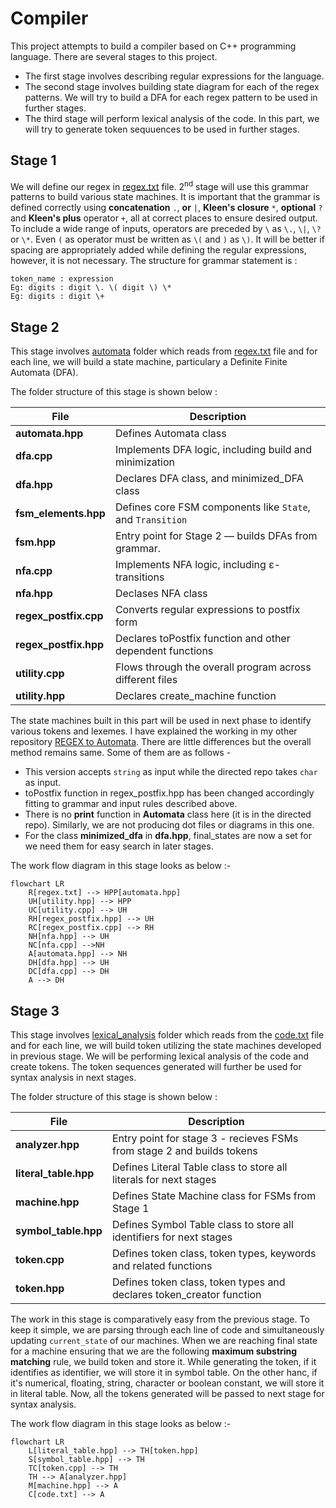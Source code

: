 # Compiler
This project attempts to build a compiler based on C++ programming language. There are several stages to this project. 
<ul>
    <li> The first stage involves describing regular expressions for the language. </li>
    <li> The second stage involves building state diagram for each of the regex patterns. We will try to build a DFA for each regex pattern to be used in further stages. </li>
    <li> The third stage will perform lexical analysis of the code. In this part, we will try to generate token sequuences to be used in further stages. </li>
</ul>

## Stage 1
We will define our regex in [regex.txt](regex.txt) file. 2<sup>nd</sup> stage will use this grammar patterns to build various state machines. It is important that the grammar is defined correctly using **concatenation** `.`, **or** `|`, **Kleen's closure** `*`, **optional** `?` and **Kleen's plus** operator `+`, all at correct places to ensure desired output. To include a wide range of inputs, operators are preceded by `\` as `\.`, `\|`, `\?` or `\*`. Even `(` as operator must be written as `\(` and `)` as `\)`. It will be better if spacing are appropriately added while defining the regular expressions, however, it is not necessary. The structure for grammar statement is : 
```
token_name : expression
Eg: digits : digit \. \( digit \) \*
Eg: digits : digit \+
```

## Stage 2
This stage involves [automata](automata) folder which reads from [regex.txt](regex.txt) file and for each line, we will build a state machine, particulary a Definite Finite Automata (DFA). 

The folder structure of this stage is shown below : 

| File                           | Description                                                 | 
|--------------------------------|-------------------------------------------------------------| 
| **automata.hpp**               | Defines Automata class                                      | 
| **dfa.cpp**                    | Implements DFA logic, including build and minimization      |
| **dfa.hpp**                    | Declares DFA class, and minimized_DFA class                 |
| **fsm_elements.hpp**           | Defines core FSM components like `State`, and `Transition`  |
| **fsm.hpp**                    | Entry point for Stage 2 — builds DFAs from grammar.         |
| **nfa.cpp**                    | Implements NFA logic, including ε-transitions               |
| **nfa.hpp**                    | Declases NFA class                                          |
| **regex_postfix.cpp**          | Converts regular expressions to postfix form                |
| **regex_postfix.hpp**          | Declares toPostfix function and other dependent functions   |
| **utility.cpp**                | Flows through the overall program across different files    |
| **utility.hpp**                | Declares create_machine function                            |

The state machines built in this part will be used in next phase to identify various tokens and lexemes. I have explained the working in my other repository [REGEX to Automata](https://github.com/sauravatgithub-web/REGEX-to-Automata). There are little differences but the overall method remains same. Some of them are as follows - 
* This version accepts `string` as input while the directed repo takes `char` as input.
* toPostfix function in regex_postfix.hpp has been changed accordingly fitting to grammar and input rules   described above.
* There is no **print** function in **Automata** class here (it is in the directed repo). Similarly, we are not producing dot files or diagrams in this one.
* For the class **minimized_dfa** in **dfa.hpp**, final_states are now a set for we need them for easy search in later stages.

The work flow diagram in this stage looks as below :- 
```mermaid
flowchart LR
    R[regex.txt] --> HPP[automata.hpp]
    UH[utility.hpp] --> HPP
    UC[utility.cpp] --> UH
    RH[regex_postfix.hpp] --> UH
    RC[regex_postfix.cpp] --> RH
    NH[nfa.hpp] --> UH
    NC[nfa.cpp] -->NH
    A[automata.hpp] --> NH
    DH[dfa.hpp] --> UH
    DC[dfa.cpp] --> DH
    A --> DH
```

## Stage 3
This stage involves [lexical_analysis](lexical_analysis) folder which reads from the [code.txt](code.txt) file and for each line, we will build token utilizing the state machines developed in previous stage. We will be  performing lexical analysis of the code and create tokens. The token sequences generated will further be used for syntax analysis in next stages.

The folder structure of this stage is shown below : 

| File                           | Description                                                            | 
|--------------------------------|------------------------------------------------------------------------| 
| **analyzer.hpp**               | Entry point for stage 3 - recieves FSMs from stage 2 and builds tokens |
| **literal_table.hpp**          | Defines Literal Table class to store all literals for next stages      |
| **machine.hpp**                | Defines State Machine class for FSMs from Stage 1                      |
| **symbol_table.hpp**           | Defines Symbol Table class to store all identifiers for next stages    |
| **token.cpp**                  | Defines token class, token types, keywords and related functions       |
| **token.hpp**                  | Defines token class, token types and declares token_creator function   |

The work in this stage is comparatively easy from the previous stage. To keep it simple, we are parsing through each line of code and simultaneously updating `current_state` of our machines. When we are reaching final state for a machine ensuring that we are the following **maximum substring matching** rule, we build token and store it. While generating the token, if it identifies as identifier, we will store it in symbol table. On the other hanc, if it's numerical, floating, string, character or boolean constant, we will store it in literal table. Now, all the tokens generated will be passed to next stage for syntax analysis.

The work flow diagram in this stage looks as below :- 
```mermaid
flowchart LR
    L[literal_table.hpp] --> TH[token.hpp]
    S[symbol_table.hpp] --> TH
    TC[token.cpp] --> TH
    TH --> A[analyzer.hpp]
    M[machine.hpp] --> A
    C[code.txt] --> A
```